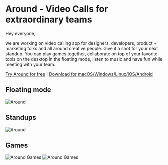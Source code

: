 # Around - Video Calls for extraordinary teams

Hey everyone,

we are working on video calling app for designers, developers, product + marketing folks and all around creative people.
Give it a shot for your next standup. You can play games together, collaborate on top of your favorite tools on the desktop in the floating mode, listen to music and have fun while meeting with your team.

[Try Around for free](https://around.co/?utm_source=github) | [Download for macOS/Windows/Linux/iOS/Android](https://around.co/download/?utm_source=github)

## Floating mode
![Around](https://cloud.headwayapp.co/changelogs_images/images/big/000/076/843-8514c3ad9504fd7bdfd6062ac0cb24ea714d15a8.jpg)

## Standups
![Around](https://cloud.headwayapp.co/changelogs_images/images/big/000/067/624-8efb0b29bd1bffaa2e37447e17a8f0e0af30c523.png)

## Games
![Around Games](https://cloud.headwayapp.co/changelogs_images/images/big/000/076/776-e03333019de52dc01cee20a1fa91bb4e628bfea6.jpg)
![Around Games](https://cloud.headwayapp.co/changelogs_images/images/big/000/078/464-d3a3b785756e46c0232616fa50cc099f1485fb26.jpg)
